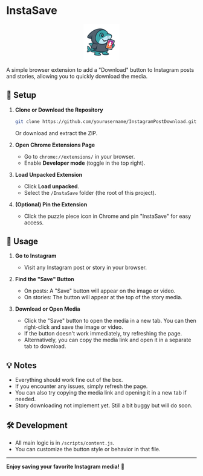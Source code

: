 # InstaSave

<p align="center">
  <img src="images/icon128.png" alt="InstaSave Icon" width="96" height="96">
</p>

A simple browser extension to add a "Download" button to Instagram posts and stories, allowing you to quickly download the media.

## 🚀 Setup

1. **Clone or Download the Repository**
   ```sh
   git clone https://github.com/yourusername/InstagramPostDownload.git
   ```
   Or download and extract the ZIP.

2. **Open Chrome Extensions Page**
   - Go to `chrome://extensions/` in your browser.
   - Enable **Developer mode** (toggle in the top right).

3. **Load Unpacked Extension**
   - Click **Load unpacked**.
   - Select the `/InstaSave` folder (the root of this project).

4. **(Optional) Pin the Extension**
   - Click the puzzle piece icon in Chrome and pin "InstaSave" for easy access.

## 📸 Usage

1. **Go to Instagram**
   - Visit any Instagram post or story in your browser.

2. **Find the "Save" Button**
   - On posts: A "Save" button will appear on the image or video.
   - On stories: The button will appear at the top of the story media.

3. **Download or Open Media**
   - Click the "Save" button to open the media in a new tab. You can then right-click and save the image or video.
   - If the button doesn't work immediately, try refreshing the page.
   - Alternatively, you can copy the media link and open it in a separate tab to download.

## 💡 Notes

- Everything should work fine out of the box.
- If you encounter any issues, simply refresh the page.
- You can also try copying the media link and opening it in a new tab if needed.
- Story downloading not implement yet. Still a bit buggy but will do soon.

## 🛠️ Development

- All main logic is in `/scripts/content.js`.
- You can customize the button style or behavior in that file.

---

**Enjoy saving your favorite Instagram media!** 🎉
